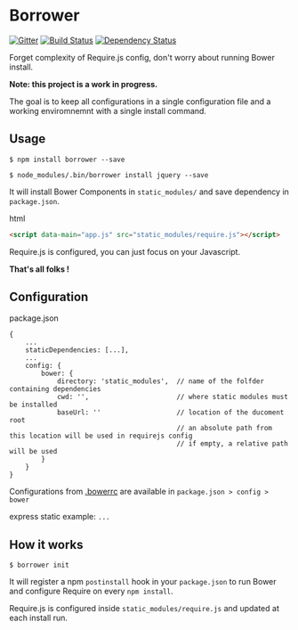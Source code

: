 
Borrower
========

[![Gitter](https://badges.gitter.im/Join%20Chat.svg)](https://gitter.im/j-san/borrower?utm_source=badge&utm_medium=badge&utm_campaign=pr-badge&utm_content=badge)
[![Build Status](https://travis-ci.org/j-san/borrower.png?branch=master)](https://travis-ci.org/j-san/borrower)
[![Dependency Status](https://david-dm.org/j-san/borrower.png)](https://david-dm.org/j-san/borrower)

Forget complexity of Require.js config, don't worry about running Bower install.

**Note: this project is a work in progress.**

The goal is to keep all configurations in a single configuration file and a working enviromnemnt with a single install command.

Usage
-----

```shell
$ npm install borrower --save

$ node_modules/.bin/borrower install jquery --save
```

It will install Bower Components in `static_modules/` and save dependency in `package.json`.

html

```html
<script data-main="app.js" src="static_modules/require.js"></script>
```

Require.js is configured, you can just focus on your Javascript.

**That's all folks !**



Configuration
-------------

package.json
```
{
    ...
    staticDependencies: [...],
    ...
    config: {
        bower: {
            directory: 'static_modules',  // name of the folfder containing dependencies
            cwd: '',                      // where static modules must be installed
            baseUrl: ''                   // location of the ducoment root
                                          // an absolute path from this location will be used in requirejs config
                                          // if empty, a relative path will be used
        }
    }
}
```

Configurations from [.bowerrc](http://bower.io/docs/config/) are available in `package.json > config > bower`

express static example: `...`


How it works
------------

```shell
$ borrower init
```

It will register a npm `postinstall` hook in your `package.json` to run Bower and configure Require on every `npm install`.

Require.js is configured inside `static_modules/require.js` and updated at each install run.


